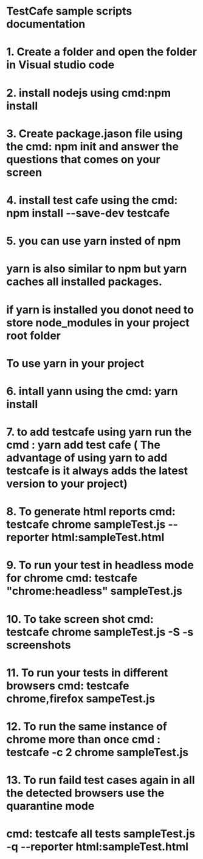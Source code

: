 # TestCafe sample scripts documentation

# 1. Create a folder and open the folder in Visual studio code
# 2. install nodejs using cmd:npm install
# 3. Create package.jason file using the cmd: npm init and answer the questions that comes on your screen
# 4. install test cafe using the cmd: npm install --save-dev testcafe
# 5. you can use yarn insted of npm

# yarn is also similar to npm but yarn caches all installed packages.
# if yarn is installed you donot need to store node_modules in your project root folder
# To use yarn in your project

# 6. intall yann using the cmd: yarn install
# 7. to add testcafe using yarn run the cmd : yarn add test cafe ( The advantage of using yarn to add testcafe is it always adds the latest version to your project)
# 8. To generate html reports cmd: testcafe chrome sampleTest.js --reporter html:sampleTest.html
# 9. To run your test in headless mode for chrome cmd: testcafe "chrome:headless" sampleTest.js
# 10. To take screen shot cmd: testcafe chrome sampleTest.js -S -s screenshots
# 11. To run your tests in different browsers cmd: testcafe chrome,firefox sampeTest.js
# 12. To run the same instance of chrome more than once cmd : testcafe -c 2 chrome sampleTest.js
# 13. To run faild test cases again in all the detected browsers use the quarantine mode 
# cmd: testcafe all tests sampleTest.js -q --reporter html:sampleTest.html
